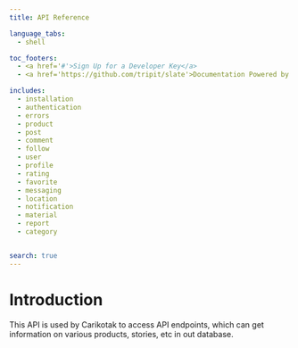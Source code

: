 ```yaml
---
title: API Reference

language_tabs:
  - shell

toc_footers:
  - <a href='#'>Sign Up for a Developer Key</a>
  - <a href='https://github.com/tripit/slate'>Documentation Powered by Slate</a>

includes:
  - installation
  - authentication
  - errors
  - product
  - post
  - comment
  - follow
  - user
  - profile
  - rating
  - favorite
  - messaging
  - location
  - notification
  - material
  - report
  - category


search: true
---
```


# Introduction

This API is used by Carikotak to access API endpoints, which can get information on various products, stories, etc in out database.
